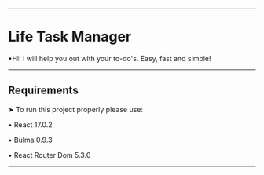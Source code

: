 <hr>
<h1>Life Task Manager</h1>
<p>•Hi! I will help you out with your to-do's. Easy, fast and simple!</p>
<hr>
<h2>Requirements</h2>
<p>➤ To run this project properly please use:</p>
<p>• React 17.0.2</p>
<p>• Bulma 0.9.3</p>
<p>• React Router Dom 5.3.0</p>
<hr>
